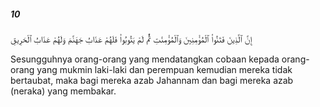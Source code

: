 ##### 10

<span class="ayah">إِنَّ ٱلَّذِينَ فَتَنُوا۟ ٱلْمُؤْمِنِينَ وَٱلْمُؤْمِنَٰتِ ثُمَّ لَمْ يَتُوبُوا۟ فَلَهُمْ عَذَابُ جَهَنَّمَ وَلَهُمْ عَذَابُ ٱلْحَرِيقِ</span>

<span class="ayah_translation">Sesungguhnya orang-orang yang mendatangkan cobaan kepada orang-orang yang mukmin laki-laki dan perempuan kemudian mereka tidak bertaubat, maka bagi mereka azab Jahannam dan bagi mereka azab (neraka) yang membakar.</span>
